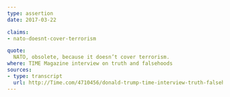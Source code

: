 ```yaml
---
type: assertion
date: 2017-03-22

claims:
- nato-doesnt-cover-terrorism

quote:
  NATO, obsolete, because it doesn’t cover terrorism.
where: TIME Magazine interview on truth and falsehoods
sources:
- type: transcript
  url: http://Time.com/4710456/donald-trump-time-interview-truth-falsehood/
---
```

